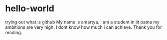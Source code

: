 # hello-world
trying out what is github
My name is amartya. I am a student in iit patna
my ambitions are very high. I dont know how much i can achieve.
Thank you for reading. 
